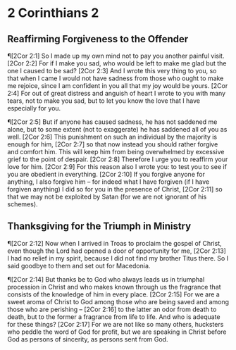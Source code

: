 # 2 Corinthians 2

## Reaffirming Forgiveness to the Offender
¶[2Cor 2:1] So I made up my own mind not to pay you another painful visit.
[2Cor 2:2] For if I make you sad, who would be left to make me glad but the one I caused to be sad?
[2Cor 2:3] And I wrote this very thing to you, so that when I came I would not have sadness from those who ought to make me rejoice, since I am confident in you all that my joy would be yours.
[2Cor 2:4] For out of great distress and anguish of heart I wrote to you with many tears, not to make you sad, but to let you know the love that I have especially for you.

¶[2Cor 2:5] But if anyone has caused sadness, he has not saddened me alone, but to some extent (not to exaggerate) he has saddened all of you as well.
[2Cor 2:6] This punishment on such an individual by the majority is enough for him,
[2Cor 2:7] so that now instead you should rather forgive and comfort him. This will keep him from being overwhelmed by excessive grief to the point of despair.
[2Cor 2:8] Therefore I urge you to reaffirm your love for him.
[2Cor 2:9] For this reason also I wrote you: to test you to see if you are obedient in everything.
[2Cor 2:10] If you forgive anyone for anything, I also forgive him – for indeed what I have forgiven (if I have forgiven anything) I did so for you in the presence of Christ,
[2Cor 2:11] so that we may not be exploited by Satan (for we are not ignorant of his schemes).

## Thanksgiving for the Triumph in Ministry
¶[2Cor 2:12] Now when I arrived in Troas to proclaim the gospel of Christ, even though the Lord had opened a door of opportunity for me,
[2Cor 2:13] I had no relief in my spirit, because I did not find my brother Titus there. So I said goodbye to them and set out for Macedonia.

¶[2Cor 2:14] But thanks be to God who always leads us in triumphal procession in Christ and who makes known through us the fragrance that consists of the knowledge of him in every place.
[2Cor 2:15] For we are a sweet aroma of Christ to God among those who are being saved and among those who are perishing –
[2Cor 2:16] to the latter an odor from death to death, but to the former a fragrance from life to life. And who is adequate for these things?
[2Cor 2:17] For we are not like so many others, hucksters who peddle the word of God for profit, but we are speaking in Christ before God as persons of sincerity, as persons sent from God.
